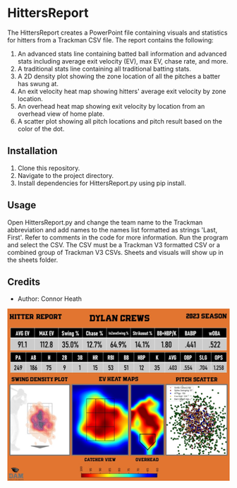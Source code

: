 # HittersReport
The HittersReport creates a PowerPoint file containing visuals and statistics for hitters from a Trackman CSV file. The report contains the following:

1) An advanced stats line containing batted ball information and advanced stats including average exit velocity (EV), max EV, chase rate, and more.
2) A traditional stats line containing all traditional batting stats.
3) A 2D density plot showing the zone location of all the pitches a batter has swung at.
4) An exit velocity heat map showing hitters' average exit velocity by zone location.
5) An overhead heat map showing exit velocity by location from an overhead view of home plate.
6) A scatter plot showing all pitch locations and pitch result based on the color of the dot.


## Installation
1) Clone this repository.
2) Navigate to the project directory.
3) Install dependencies for HittersReport.py using pip install.

## Usage
Open HittersReport.py and change the team name to the Trackman abbreviation and add names to the names list formatted as strings 'Last, First'.
Refer to comments in the code for more information.
Run the program and select the CSV.
The CSV must be a Trackman V3 formatted CSV or a combined group of Trackman V3 CSVs.
Sheets and visuals will show up in the sheets folder.

## Credits
- Author: Connor Heath

![alt text](https://github.com/cheath5155/HittersReport/blob/main/Exampe.JPG)
